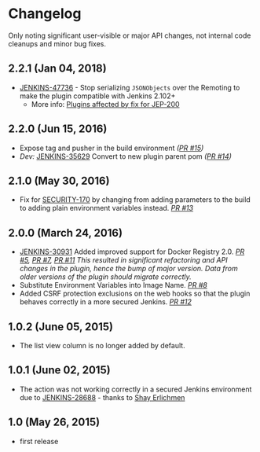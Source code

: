 # Changelog

Only noting significant user-visible or major API changes, not internal code cleanups and minor bug fixes.

## 2.2.1 (Jan 04, 2018)

* [JENKINS-47736](https://issues.jenkins-ci.org/browse/JENKINS-47736) - 
Stop serializing `JSONObjects` over the Remoting to make the plugin compatible with Jenkins 2.102+
  * More info: [Plugins affected by fix for JEP-200](https://wiki.jenkins.io/display/JENKINS/Plugins+affected+by+fix+for+JEP-200)

## 2.2.0 (Jun 15, 2016)
* Expose tag and pusher in the build environment _([PR #15](https://github.com/jenkinsci/dockerhub-notification-plugin/pull/15))_
* _Dev:_ [JENKINS-35629](https://issues.jenkins-ci.org/browse/JENKINS-35629) Convert to new plugin parent pom _([PR #14](https://github.com/jenkinsci/dockerhub-notification-plugin/pull/14))_

## 2.1.0 (May 30, 2016)
* Fix for [SECURITY-170](https://issues.jenkins-ci.org/browse/SECURITY-170) by changing from adding parameters to the build to adding plain environment variables instead.
  _[PR #13](https://github.com/jenkinsci/dockerhub-notification-plugin/pull/13)_

## 2.0.0 (March 24, 2016)

* [JENKINS-30931](https://issues.jenkins-ci.org/browse/JENKINS-30931) Added improved support for Docker Registry 2.0.
    _[PR #5](https://github.com/jenkinsci/dockerhub-notification-plugin/pull/5),
    [PR #7](https://github.com/jenkinsci/dockerhub-notification-plugin/pull/7),
    [PR #11](https://github.com/jenkinsci/dockerhub-notification-plugin/pull/11)_
    _This resulted in significant refactoring and API changes in the plugin, hence the bump of major version. Data from older versions of the plugin should migrate correctly._
* Substitute Environment Variables into Image Name.
  _[PR #8](https://github.com/jenkinsci/dockerhub-notification-plugin/pull/8)_
* Added CSRF protection exclusions on the web hooks so that the plugin behaves correctly in a more secured Jenkins.
  _[PR #12](https://github.com/jenkinsci/dockerhub-notification-plugin/pull/12)_

## 1.0.2 (June 05, 2015)

* The list view column is no longer added by default.

## 1.0.1 (June 02, 2015)

* The action was not working correctly in a secured Jenkins environment due to [JENKINS-28688](https://issues.jenkins-ci.org/browse/JENKINS-28688) - thanks to [Shay Erlichmen](https://github.com/erlichmen)

## 1.0 (May 26, 2015)

* first release
